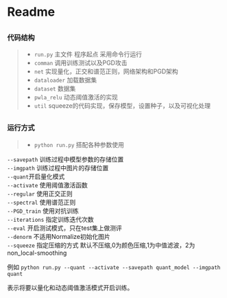 # Readme

##	<left><font size=3> 代码结构</left></font>

 >* `run.py` 主文件 程序起点 采用命令行运行  
 >* `comman` 调用训练测试以及PGD攻击  
 >* `net`  实现量化，正交和谱范正则，网络架构和PGD架构  
 >* `dataloader` 加载数据集  
 >* `dataset` 数据集  
 >* `pwla_relu` 动态阈值激活的实现  
 >* `util` squeeze的代码实现，保存模型，设置种子，以及可视化处理  

##	<left><font size=3> 运行方式</left></font>
>* `python run.py` 搭配各种参数使用

`--savepath` 训练过程中模型参数的存储位置  
`--imgpath` 训练过程中图片的存储位置  
`--quant`开启量化模式  
`--activate` 使用阈值激活函数  
`--regular`  使用正交正则  
`--spectral`  使用谱范正则  
`--PGD_train` 使用对抗训练  
`--iterations` 指定训练迭代次数  
`--eval`  开启测试模式，只在test集上做测评  
`--denorm` 不适用Normalize初始化图片  
`--squeeze` 指定压缩的方式 默认不压缩,0为颜色压缩,1为中值滤波，2为non_local-smoothing  

例如 `python run.py --quant --activate --savepath quant_model --imgpath quant ` 

表示将要以量化和动态阈值激活模式开启训练。

